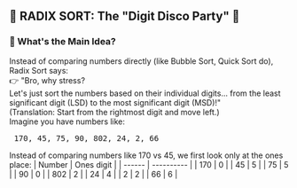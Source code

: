 ## 🎡 RADIX SORT: The "Digit Disco Party" 🕺
### 🧠 What's the Main Idea?
Instead of comparing numbers directly (like Bubble Sort, Quick Sort do), Radix Sort says:<br>
👉 "Bro, why stress?<br>
Let's just sort the numbers based on their individual digits... from the least significant digit (LSD) to the most significant digit (MSD)!"<br>
(Translation: Start from the rightmost digit and move left.) <br>
Imagine you have numbers like:
<pre> 170, 45, 75, 90, 802, 24, 2, 66 </pre>
Instead of comparing numbers like 170 vs 45, we first look only at the ones place:
| Number | Ones digit |
| ------ | ---------- |
| 170 | 0 |
| 45 | 5 |
| 75 | 5 |
| 90 | 0 |
| 802 | 2 |
| 24 | 4 |
| 2 | 2 |
| 66 | 6 |